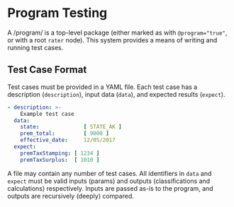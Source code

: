 # Program Testing
<!--
  Copyright (C) 2014-2021 Ryan Specialty Group, LLC.

  This file is part of TAME.

  Copying and distribution of this file, with or without modification, are
  permitted in any medium without royalty provided the copyright notice and
  this notice are preserved.  This file is offered as-is, without warranty
  of any kind.
-->

A /program/ is a top-level package (either marked as with `@program="true"`,
or with a root `rater` node).  This system provides a means of writing and
running test cases.


## Test Case Format
Test cases must be provided in a YAML file.  Each test case has a
description (`description`), input data (`data`), and expected results
(`expect`).

```yaml
- description: >-
    Example test case
  data:
    state:              [ STATE_AK ]
    prem_total:         [ 9000 ]
    effective_date:     12/05/2017
  expect:
    premTaxStamping: [ 1234 ]
    premTaxSurplus:  [ 1010 ]
```

A file may contain any number of test cases.  All identifiers in `data` and
`expect` must be valid inputs (params) and outputs (classifications and
calculations) respectively.  Inputs are passed as-is to the program, and
outputs are recursively (deeply) compared.
